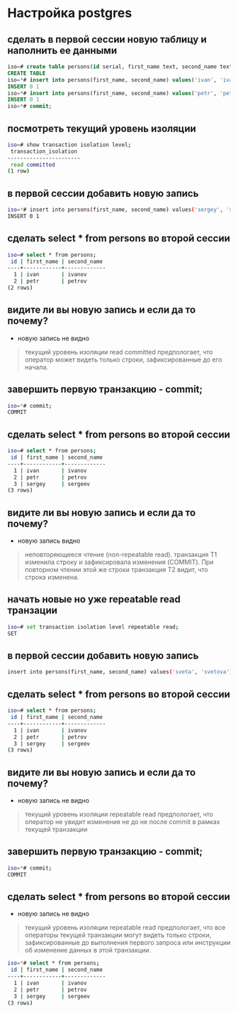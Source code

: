 
# Настройка postgres

## сделать в первой сессии новую таблицу и наполнить ее данными

```sql
iso=# create table persons(id serial, first_name text, second_name text);
CREATE TABLE
iso=*# insert into persons(first_name, second_name) values('ivan', 'ivanov');
INSERT 0 1
iso=*# insert into persons(first_name, second_name) values('petr', 'petrov');
INSERT 0 1
iso=*# commit;
```

## посмотреть текущий уровень изоляции

```bash
iso=# show transaction isolation level;
 transaction_isolation
-----------------------
 read committed
(1 row)
```

## в первой сессии добавить новую запись

```bash
iso=*# insert into persons(first_name, second_name) values('sergey', 'sergeev');
INSERT 0 1
```

## сделать select * from persons во второй сессии

```bash
iso=# select * from persons;
 id | first_name | second_name
----+------------+-------------
  1 | ivan       | ivanov
  2 | petr       | petrov
(2 rows)
```
## видите ли вы новую запись и если да то почему?
- новую запись не видно
> текущий уровень изоляции read committed предпологает, что оператор может видеть только строки, зафиксированные до его начала.

## завершить первую транзакцию - commit;

```bash
iso=*# commit;
COMMIT
```
## сделать select * from persons во второй сессии

```bash
iso=# select * from persons;
 id | first_name | second_name
----+------------+-------------
  1 | ivan       | ivanov
  2 | petr       | petrov
  3 | sergey     | sergeev
(3 rows)
```

## видите ли вы новую запись и если да то почему?
- новую запись видно
> неповторяющееся чтение (non-repeatable read). транзакция T1 изменила строку и зафиксировала изменения (COMMIT). При повторном чтении этой же строки транзакция T2 видит, что строка изменена.

## начать новые но уже repeatable read транзации

```bash
iso=# set transaction isolation level repeatable read;
SET
```

## в первой сессии добавить новую запись

```bash
insert into persons(first_name, second_name) values('sveta', 'svetova');
```

## сделать select * from persons во второй сессии

```bash
iso=# select * from persons;
 id | first_name | second_name
----+------------+-------------
  1 | ivan       | ivanov
  2 | petr       | petrov
  3 | sergey     | sergeev
(3 rows)
```

## видите ли вы новую запись и если да то почему?
- новую запись не видно
> текущий уровень изоляции repeatable read предпологает, что оператор не увидит изменения не до не после commit в рамках текущей транзакции

## завершить первую транзакцию - commit;

```bash
iso=*# commit;
COMMIT
```

## сделать select * from persons во второй сессии
- новую запись не видно
> текущий уровень изоляции repeatable read предпологает, что все операторы текущей транзакции могут видеть только строки, зафиксированные до выполнения первого запроса или инструкции об изменение данных в этой транзакции.

```bash
iso=*# select * from persons;
 id | first_name | second_name
----+------------+-------------
  1 | ivan       | ivanov
  2 | petr       | petrov
  3 | sergey     | sergeev
(3 rows)
```

